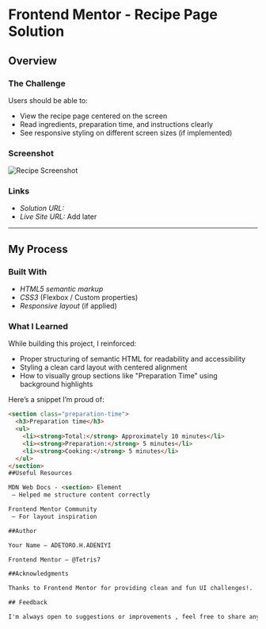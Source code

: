 # Frontend Mentor - Recipe Page Solution

## Overview

### The Challenge

Users should be able to:

- View the recipe page centered on the screen  
- Read ingredients, preparation time, and instructions clearly  
- See responsive styling on different screen sizes (if implemented)

### Screenshot

![Recipe Screenshot](./Screenshot-recipe-page.jpg) <!-- Replace with your actual image name or hosted URL -->

### Links

- *Solution URL:* 
- *Live Site URL:* Add later

---

## My Process

### Built With

- *HTML5 semantic markup*  
- *CSS3* (Flexbox / Custom properties)  
- *Responsive layout* (if applied)

### What I Learned

While building this project, I reinforced:

- Proper structuring of semantic HTML for readability and accessibility  
- Styling a clean card layout with centered alignment  
- How to visually group sections like "Preparation Time" using background highlights

Here’s a snippet I’m proud of:

```html
<section class="preparation-time">
  <h3>Preparation time</h3>
  <ul>
    <li><strong>Total:</strong> Approximately 10 minutes</li>
    <li><strong>Preparation:</strong> 5 minutes</li>
    <li><strong>Cooking:</strong> 5 minutes</li>
  </ul>
</section>
##Useful Resources

MDN Web Docs - <section> Element
 – Helped me structure content correctly

Frontend Mentor Community
 – For layout inspiration

##Author

Your Name – ADETORO.H.ADENIYI

Frontend Mentor – @Tetris7

##Acknowledgments

Thanks to Frontend Mentor for providing clean and fun UI challenges!.

## Feedback

I'm always open to suggestions or improvements , feel free to share any feedback or corrections!
